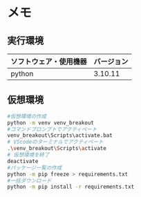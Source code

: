 # メモ
## 実行環境
| ソフトウェア・使用機器 | バージョン |
| -------------------- | ---------- |
| python        |  3.10.11  |

## 仮想環境
```bash
#仮想環境の作成
python -m venv venv_breakout 
#コマンドプロンプトでアクティベート
venv_breakout\Scripts\activate.bat 
# VScodeのターミナルでアクティベート
.\venv_breakout\Scripts\activate 
# 仮想環境を終了
deactivate 
#パッケージ一覧の作成
python -m pip freeze > requirements.txt 
#一括ダウンロード
python -m pip install -r requirements.txt 
```
